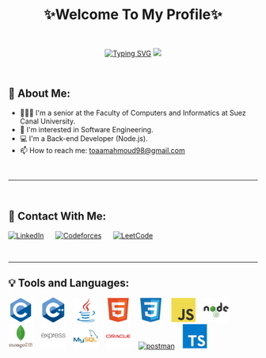 <h1 align ="center">✨Welcome To My Profile✨
</h1> 
<br/>

<p align ="center">
<a href="https://git.io/typing-svg"><img src="https://readme-typing-svg.demolab.com?font=Dancing+Script&size=35&pause=1000&color=F76CB3&random=false&width=435&center=true&lines=++I'm+Toaa+Mahmoud+;+I'm+a+Backend+Developer" alt="Typing SVG" /></a>
<img src="https://raw.githubusercontent.com/innng/innng/master/assets/kyubey.gif" height="40" />
</p>
<br>

  <p align ="left">

## 💭 About Me:
<ul>
  <li>👩🏽‍💻 I'm a senior at the Faculty of Computers and Informatics at Suez Canal University.</li>
  <li>🌱 I'm interested in Software Engineering.</li>
  <li>💻 I'm a Back-end Developer (Node.js).</li>
  <li>📫 How to reach me: <a href="mailto:toaamahmoud98@gmail.com">toaamahmoud98@gmail.com</a></li>
</ul>
<br />
<hr />
<br />

## 📨 Contact With Me:
<p align="left">
  <a href="https://www.linkedin.com/in/toaamahmoud98/" target="_blank" rel="noreferrer">
    <img src="https://raw.githubusercontent.com/rahuldkjain/github-profile-readme-generator/master/src/images/icons/Social/linked-in-alt.svg" width="30" height="30" alt="LinkedIn" /></a>
  &nbsp;&nbsp;&nbsp;&nbsp;
  <a href="https://codeforces.com/profile/TOAA_98" target="_blank" rel="noreferrer">
    <img src="https://raw.githubusercontent.com/rahuldkjain/github-profile-readme-generator/master/src/images/icons/Social/codeforces.svg" width="30" height="30" alt="Codeforces" /></a>
  &nbsp;&nbsp;&nbsp;&nbsp;
  <a href="https://leetcode.com/u/Toaa_Mahmoud/" target="_blank" rel="noreferrer">
    <img src="https://upload.wikimedia.org/wikipedia/commons/1/19/LeetCode_logo_black.png" width="30" height="30" alt="LeetCode" /></a>
</p>
<br />
<hr />

## 💡 Tools and Languages:
<p align="left">
  <a href="https://www.cprogramming.com/" target="_blank" rel="noreferrer">
    <img src="https://raw.githubusercontent.com/devicons/devicon/master/icons/c/c-original.svg" alt="C" width="50" /></a>
  &nbsp;&nbsp;
  <a href="https://www.w3schools.com/cpp/" target="_blank" rel="noreferrer">
    <img src="https://raw.githubusercontent.com/devicons/devicon/master/icons/cplusplus/cplusplus-original.svg" alt="C++" width="50" /></a>
  &nbsp;&nbsp;
  <a href="https://www.java.com" target="_blank" rel="noreferrer">
    <img src="https://raw.githubusercontent.com/devicons/devicon/master/icons/java/java-original.svg" alt="Java" width="50" /></a>
  &nbsp;&nbsp;
  <a href="https://developer.mozilla.org/en-US/docs/Web/HTML" target="_blank" rel="noreferrer">
    <img src="https://raw.githubusercontent.com/devicons/devicon/master/icons/html5/html5-original.svg" alt="HTML" width="50" /></a>
  &nbsp;&nbsp;
  <a href="https://developer.mozilla.org/en-US/docs/Web/CSS" target="_blank" rel="noreferrer">
    <img src="https://raw.githubusercontent.com/devicons/devicon/master/icons/css3/css3-original.svg" alt="CSS" width="50" /></a>
  &nbsp;&nbsp;
  <a href="https://developer.mozilla.org/en-US/docs/Web/JavaScript" target="_blank" rel="noreferrer">
    <img src="https://raw.githubusercontent.com/devicons/devicon/master/icons/javascript/javascript-original.svg" alt="JavaScript" width="50" /></a>
  &nbsp;&nbsp;
    <a href="https://nodejs.org" target="_blank" rel="noreferrer">
    <img src="https://raw.githubusercontent.com/devicons/devicon/master/icons/nodejs/nodejs-original-wordmark.svg" alt="Node.js" width="50" /></a>
  &nbsp;&nbsp;
   <a href="https://www.mongodb.com/" target="_blank" rel="noreferrer">
    <img src="https://raw.githubusercontent.com/devicons/devicon/master/icons/mongodb/mongodb-original-wordmark.svg" alt="MongoDB" width="50" /></a>
  &nbsp;&nbsp;
 <a href="https://expressjs.com" target="_blank" rel="noreferrer">
    <img src="https://raw.githubusercontent.com/devicons/devicon/master/icons/express/express-original-wordmark.svg" alt="Express.js" width="50" /></a>
  &nbsp;&nbsp;
  <a href="https://www.mysql.com/" target="_blank" rel="noreferrer">
    <img src="https://raw.githubusercontent.com/devicons/devicon/master/icons/mysql/mysql-original-wordmark.svg" alt="MySQL" width="50" /></a>
  &nbsp;&nbsp;
  <a href="https://www.oracle.com/" target="_blank" rel="noreferrer">
    <img src="https://raw.githubusercontent.com/devicons/devicon/master/icons/oracle/oracle-original.svg" alt="Oracle" width="50" /></a>
  &nbsp;&nbsp;
  <a href="https://postman.com" target="_blank" rel="noreferrer"> <img src="https://www.vectorlogo.zone/logos/getpostman/getpostman-icon.svg" alt="postman" 
   width="50"/></a> 
  &nbsp;&nbsp;
  <a href="https://www.typescriptlang.org/" target="_blank" rel="noreferrer"><img src="https://raw.githubusercontent.com/devicons/devicon/master/icons/typescript/typescript-original.svg" alt="typescript" width="50"/></a> 
</p>
<br />
